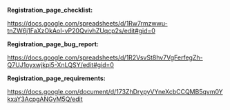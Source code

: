 **Registration_page_checklist:**

https://docs.google.com/spreadsheets/d/1Rw7rmzwwu-tnZW6j1FaXzOkAoI-vP20QvivhZUqcp2s/edit#gid=0

**Registration_page_bug_report:**

https://docs.google.com/spreadsheets/d/1R2VsvSt8hv7VgFerfegZh-Q7UJ1oyxwjkpi5-XnLQSY/edit#gid=0 

**Registration_page_requirements:**

https://docs.google.com/document/d/173ZhDrypyVYneXcbCCQMB5qvm0YkxaY3AcpgANGyM5Q/edit

